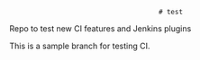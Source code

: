                                         # test
Repo to test new CI features and Jenkins plugins

This is a sample branch for testing CI. 
